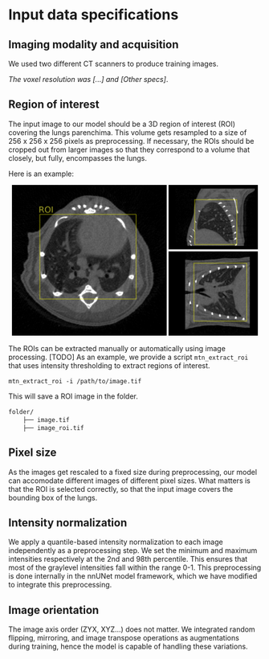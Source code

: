 # Input data specifications

## Imaging modality and acquisition

We used two different CT scanners to produce training images.

*The voxel resolution was [...] and [Other specs]*.

## Region of interest

The input image to our model should be a 3D region of interest (ROI) covering the lungs parenchima. This volume gets resampled to a size of 256 x 256 x 256 pixels as preprocessing. If necessary, the ROIs should be cropped out from larger images so that they correspond to a volume that closely, but fully, encompasses the lungs.

Here is an example:

<p align="center">
    <img src="../images/roi_demo.png" height="300">
</p>

The ROIs can be extracted manually or automatically using image processing. [TODO] As an example, we provide a script `mtn_extract_roi` that uses intensity thresholding to extract regions of interest.

```
mtn_extract_roi -i /path/to/image.tif
```

This will save a ROI image in the folder.

```
folder/
    ├── image.tif
    ├── image_roi.tif
```

## Pixel size

As the images get rescaled to a fixed size during preprocessing, our model can accomodate different images of different pixel sizes. What matters is that the ROI is selected correctly, so that the input image covers the bounding box of the lungs.

## Intensity normalization

We apply a quantile-based intensity normalization to each image independently as a preprocessing step. We set the minimum and maximum intensities respectively at the 2nd and 98th percentile. This ensures that most of the graylevel intensities fall within the range 0-1. This preprocessing is done internally in the nnUNet model framework, which we have modified to integrate this preprocessing.

## Image orientation

The image axis order (ZYX, XYZ...) does not matter. We integrated random flipping, mirroring, and image transpose operations as augmentations during training, hence the model is capable of handling these variations.
